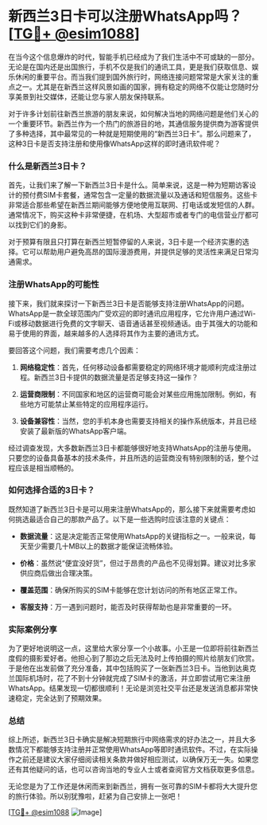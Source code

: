 # 新西兰3日卡可以注册WhatsApp吗？[[TG💪+ @esim1088](https://t.me/s/esim1088)]

在当今这个信息爆炸的时代，智能手机已经成为了我们生活中不可或缺的一部分。无论是在国内还是出国旅行，手机不仅是我们的通讯工具，更是我们获取信息、娱乐休闲的重要平台。而当我们提到国外旅行时，网络连接问题常常是大家关注的重点之一。尤其是在新西兰这样风景如画的国家，拥有稳定的网络不仅能让您随时分享美景到社交媒体，还能让您与家人朋友保持联系。

对于许多计划前往新西兰旅游的朋友来说，如何解决当地的网络问题是他们关心的一个重要环节。新西兰作为一个热门的旅游目的地，其通信服务提供商为游客提供了多种选择，其中最常见的一种就是短期使用的“新西兰3日卡”。那么问题来了，这种3日卡是否支持注册和使用像WhatsApp这样的即时通讯软件呢？

### 什么是新西兰3日卡？

首先，让我们来了解一下新西兰3日卡是什么。简单来说，这是一种为短期访客设计的预付费SIM卡套餐，通常包含一定量的数据流量以及通话和短信服务。这些卡非常适合那些希望在新西兰期间能够方便地使用互联网、打电话或发短信的人群。通常情况下，购买这种卡非常便捷，在机场、大型超市或者专门的电信营业厅都可以找到它们的身影。

对于预算有限且只打算在新西兰短暂停留的人来说，3日卡是一个经济实惠的选择。它可以帮助用户避免高昂的国际漫游费用，并提供足够的灵活性来满足日常沟通需求。

### 注册WhatsApp的可能性

接下来，我们就来探讨一下新西兰3日卡是否能够支持注册WhatsApp的问题。WhatsApp是一款全球范围内广受欢迎的即时通讯应用程序，它允许用户通过Wi-Fi或移动数据进行免费的文字聊天、语音通话甚至视频通话。由于其强大的功能和易于使用的界面，越来越多的人选择将其作为主要的通讯方式。

要回答这个问题，我们需要考虑几个因素：

1. **网络稳定性**：首先，任何移动设备都需要稳定的网络环境才能顺利完成注册过程。新西兰3日卡提供的数据流量是否足够支持这一操作？
   
2. **运营商限制**：不同国家和地区的运营商可能会对某些应用施加限制。例如，有些地方可能禁止某些特定的应用程序运行。

3. **设备兼容性**：当然，您的手机本身也需要支持相关的操作系统版本，并且已经安装了最新版的WhatsApp客户端。

经过调查发现，大多数新西兰3日卡都能够很好地支持WhatsApp的注册与使用。只要您的设备具备基本的技术条件，并且所选的运营商没有特别限制的话，整个过程应该是相当顺畅的。

### 如何选择合适的3日卡？

既然知道了新西兰3日卡是可以用来注册WhatsApp的，那么接下来就需要考虑如何挑选最适合自己的那款产品了。以下是一些选购时应该注意的关键点：

- **数据流量**：这是决定能否正常使用WhatsApp的关键指标之一。一般来说，每天至少需要几十MB以上的数据才能保证流畅体验。
  
- **价格**：虽然说“便宜没好货”，但过于昂贵的产品也不见得划算。建议对比多家供应商后做出合理决策。
  
- **覆盖范围**：确保所购买的SIM卡能够在您计划访问的所有地区正常工作。
  
- **客服支持**：万一遇到问题时，能否及时获得帮助也是非常重要的一环。

### 实际案例分享

为了更好地说明这一点，这里给大家分享一个小故事。小王是一位即将前往新西兰度假的摄影爱好者。他担心到了那边之后无法及时上传拍摄的照片给朋友们欣赏。于是他在出发前做了充分准备，其中包括购买了一张新西兰3日卡。当他到达奥克兰国际机场时，花了不到十分钟就完成了SIM卡的激活，并立即尝试用它来注册WhatsApp。结果发现一切都很顺利！无论是浏览社交平台还是发送消息都非常快速稳定，完全达到了预期效果。

### 总结

综上所述，新西兰3日卡确实是解决短期旅行中网络需求的好办法之一，并且大多数情况下都能够支持注册并正常使用WhatsApp等即时通讯软件。不过，在实际操作之前还是建议大家仔细阅读相关条款并做好相应测试，以确保万无一失。如果您还有其他疑问的话，也可以咨询当地的专业人士或者查阅官方文档获取更多信息。

无论您是为了工作还是休闲而来到新西兰，拥有一张可靠的SIM卡都将大大提升您的旅行体验。所以别犹豫啦，赶紧为自己安排上一张吧！

[[TG💪+ @esim1088](https://t.me/s/esim1088) ![Image](https://i.postimg.cc/4NQfJmqS/Snipaste-2025-05-13-00-14-12.png)]